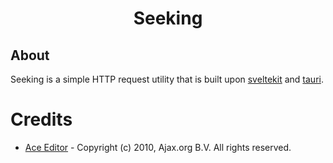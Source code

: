 <h1 align="center">Seeking</h1>

## About

Seeking is a simple HTTP request utility that is built upon [sveltekit](https://kit.svelte.dev/) and [tauri](https://tauri.app/).

# Credits

- [Ace Editor](https://ace.c9.io/) - Copyright (c) 2010, Ajax.org B.V. All rights reserved.
